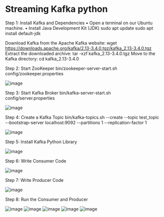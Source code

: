 # Streaming Kafka python  

Step 1: Install Kafka and Dependencies
•	Open a terminal on our Ubuntu machine.
•	Install Java Development Kit (JDK)
sudo apt update
sudo apt install default-jdk

Download Kafka from the Apache Kafka website:
wget https://downloads.apache.org/kafka/2.13-3.4.0.tgz/kafka_2.13-3.4.0.tgz
Extract the downloaded archive:
tar -xzf kafka_2.13-3.4.0.tgz
Move to the Kafka directory:
cd kafka_2.13-3.4.0


Step 2: Start ZooKeeper
bin/zookeeper-server-start.sh config/zookeeper.properties

![image](https://github.com/omara2001/Kafka-python-read-data-by-producer-and-consumer/assets/66154169/3a820b2d-3e4c-4d0e-ad48-864e0d27a982)



Step 3: Start Kafka Broker
bin/kafka-server-start.sh config/server.properties

![image](https://github.com/omara2001/Kafka-python-read-data-by-producer-and-consumer/assets/66154169/dd94b74a-da9b-436d-80c8-17e7c1d124cf)



Step 4: Create a Kafka Topic
bin/kafka-topics.sh --create --topic test_topic --bootstrap-server localhost:9092 --partitions 1 --replication-factor 1


![image](https://github.com/omara2001/Kafka-python-read-data-by-producer-and-consumer/assets/66154169/f70b69fc-891f-4d57-b95d-f22e7a190ddc)






Step 5: Install Kafka Python Library


![image](https://github.com/omara2001/Kafka-python-read-data-by-producer-and-consumer/assets/66154169/895d77c9-2997-47bd-8edd-9dd809102ee9)



Step 6: Write Consumer Code

![image](https://github.com/omara2001/Kafka-python-read-data-by-producer-and-consumer/assets/66154169/b23033ef-2b14-444d-90e9-33702c93d38f)



Step 7: Write Producer Code

![image](https://github.com/omara2001/Kafka-python-read-data-by-producer-and-consumer/assets/66154169/4b2c98ff-091e-44bd-a485-1315310a505c)



Step 8: Run the Consumer and Producer

![image](https://github.com/omara2001/Kafka-python-read-data-by-producer-and-consumer/assets/66154169/e6136573-eb3b-49be-93db-7acdc3b1122b)
![image](https://github.com/omara2001/Kafka-python-read-data-by-producer-and-consumer/assets/66154169/49dc7c37-76d7-426f-98fb-779de08c6e7e)
![image](https://github.com/omara2001/Kafka-python-read-data-by-producer-and-consumer/assets/66154169/79563ec0-1d7d-4972-9a51-9db985aede4d)
![image](https://github.com/omara2001/Kafka-python-read-data-by-producer-and-consumer/assets/66154169/c32908d0-5e1c-4424-9df2-8b6e81e8c6d3)
![image](https://github.com/omara2001/Kafka-python-read-data-by-producer-and-consumer/assets/66154169/f65b8f7b-3030-4d5a-bb46-b90cdbabbfc3)





